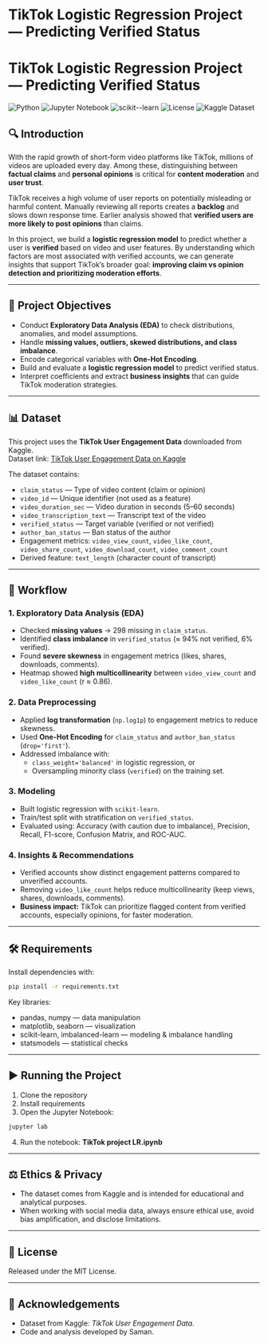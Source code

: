 # TikTok Logistic Regression Project — Predicting Verified Status
# TikTok Logistic Regression Project — Predicting Verified Status

![Python](https://img.shields.io/badge/Python-3.10+-blue.svg)
![Jupyter Notebook](https://img.shields.io/badge/Jupyter-Notebook-orange.svg)
![scikit--learn](https://img.shields.io/badge/scikit--learn-1.4+-green.svg)
![License](https://img.shields.io/badge/License-MIT-yellow.svg)
![Kaggle Dataset](https://img.shields.io/badge/Data-Kaggle-blue.svg)

## 🔍 Introduction
With the rapid growth of short-form video platforms like TikTok, millions of videos are uploaded every day. Among these, distinguishing between **factual claims** and **personal opinions** is critical for **content moderation** and **user trust**.

TikTok receives a high volume of user reports on potentially misleading or harmful content. Manually reviewing all reports creates a **backlog** and slows down response time. Earlier analysis showed that **verified users are more likely to post opinions** than claims.

In this project, we build a **logistic regression model** to predict whether a user is **verified** based on video and user features. By understanding which factors are most associated with verified accounts, we can generate insights that support TikTok’s broader goal: **improving claim vs opinion detection and prioritizing moderation efforts**.

---

## 🎯 Project Objectives
- Conduct **Exploratory Data Analysis (EDA)** to check distributions, anomalies, and model assumptions.  
- Handle **missing values, outliers, skewed distributions, and class imbalance**.  
- Encode categorical variables with **One-Hot Encoding**.  
- Build and evaluate a **logistic regression model** to predict verified status.  
- Interpret coefficients and extract **business insights** that can guide TikTok moderation strategies.  

---

## 📊 Dataset
This project uses the **TikTok User Engagement Data** downloaded from Kaggle.  
Dataset link: [TikTok User Engagement Data on Kaggle](https://www.kaggle.com/datasets/yakhyojon/tiktok)

The dataset contains:
- `claim_status` — Type of video content (claim or opinion)  
- `video_id` — Unique identifier (not used as a feature)  
- `video_duration_sec` — Video duration in seconds (5–60 seconds)  
- `video_transcription_text` — Transcript text of the video  
- `verified_status` — Target variable (verified or not verified)  
- `author_ban_status` — Ban status of the author  
- Engagement metrics: `video_view_count`, `video_like_count`, `video_share_count`, `video_download_count`, `video_comment_count`  
- Derived feature: `text_length` (character count of transcript)

---

## 🧪 Workflow
### 1. Exploratory Data Analysis (EDA)
- Checked **missing values** → 298 missing in `claim_status`.  
- Identified **class imbalance** in `verified_status` (≈ 94% not verified, 6% verified).  
- Found **severe skewness** in engagement metrics (likes, shares, downloads, comments).  
- Heatmap showed **high multicollinearity** between `video_view_count` and `video_like_count` (r ≈ 0.86).  

### 2. Data Preprocessing
- Applied **log transformation** (`np.log1p`) to engagement metrics to reduce skewness.  
- Used **One-Hot Encoding** for `claim_status` and `author_ban_status` (`drop='first'`).  
- Addressed imbalance with:  
  - `class_weight='balanced'` in logistic regression, or  
  - Oversampling minority class (`verified`) on the training set.  

### 3. Modeling
- Built logistic regression with `scikit-learn`.  
- Train/test split with stratification on `verified_status`.  
- Evaluated using: Accuracy (with caution due to imbalance), Precision, Recall, F1-score, Confusion Matrix, and ROC-AUC.  

### 4. Insights & Recommendations
- Verified accounts show distinct engagement patterns compared to unverified accounts.  
- Removing `video_like_count` helps reduce multicollinearity (keep views, shares, downloads, comments).  
- **Business impact:** TikTok can prioritize flagged content from verified accounts, especially opinions, for faster moderation.  

---

## 🛠️ Requirements
Install dependencies with:
```bash
pip install -r requirements.txt
```

Key libraries:
- pandas, numpy — data manipulation  
- matplotlib, seaborn — visualization  
- scikit-learn, imbalanced-learn — modeling & imbalance handling  
- statsmodels — statistical checks  

---

## ▶️ Running the Project
1. Clone the repository  
2. Install requirements  
3. Open the Jupyter Notebook:
```bash
jupyter lab
```
4. Run the notebook: **TikTok project LR.ipynb**

---



## ⚖️ Ethics & Privacy
- The dataset comes from Kaggle and is intended for educational and analytical purposes.  
- When working with social media data, always ensure ethical use, avoid bias amplification, and disclose limitations.  

---

## 📜 License
Released under the MIT License.  

---

## 🙌 Acknowledgements
- Dataset from Kaggle: *TikTok User Engagement Data*.  
- Code and analysis developed by Saman.
